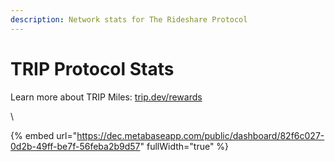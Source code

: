```yaml
---
description: Network stats for The Rideshare Protocol
---
```


# TRIP Protocol Stats

Learn more about TRIP Miles: [trip.dev/rewards](https://www.trip.dev/rewards)

\


{% embed url="https://dec.metabaseapp.com/public/dashboard/82f6c027-0d2b-49ff-be7f-56feba2b9d57" fullWidth="true" %}
